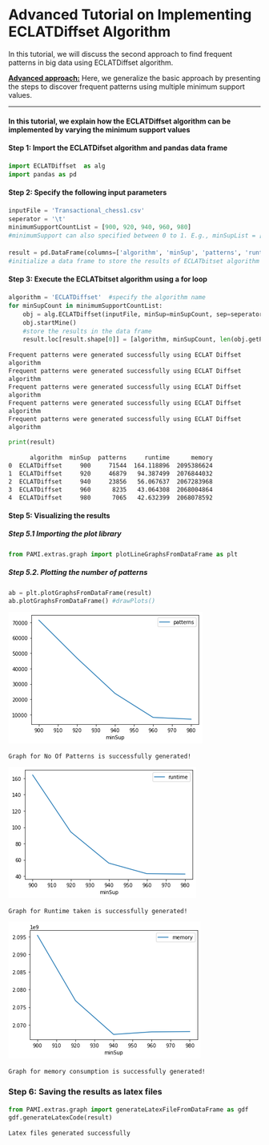 # Advanced Tutorial on Implementing ECLATDiffset Algorithm

In this tutorial, we will discuss the second approach to find frequent patterns in big data using ECLATDiffset algorithm.

[__Advanced approach:__](#advApproach) Here, we generalize the basic approach by presenting the steps to discover frequent patterns using multiple minimum support values.

***

#### In this tutorial, we explain how the ECLATDiffset algorithm  can be implemented by varying the minimum support values

#### Step 1: Import the ECLATDifset algorithm and pandas data frame


```python
import ECLATDiffset  as alg
import pandas as pd
```

#### Step 2: Specify the following input parameters


```python
inputFile = 'Transactional_chess1.csv'
seperator = '\t'
minimumSupportCountList = [900, 920, 940, 960, 980] 
#minimumSupport can also specified between 0 to 1. E.g., minSupList = [0.005, 0.006, 0.007, 0.008, 0.009]

result = pd.DataFrame(columns=['algorithm', 'minSup', 'patterns', 'runtime', 'memory']) 
#initialize a data frame to store the results of ECLATbitset algorithm
```

#### Step 3: Execute the ECLATbitset algorithm using a for loop


```python
algorithm = 'ECLATDiffset'  #specify the algorithm name
for minSupCount in minimumSupportCountList:
    obj = alg.ECLATDiffset(inputFile, minSup=minSupCount, sep=seperator)
    obj.startMine()
    #store the results in the data frame
    result.loc[result.shape[0]] = [algorithm, minSupCount, len(obj.getPatterns()), obj.getRuntime(), obj.getMemoryRSS()]

```

    Frequent patterns were generated successfully using ECLAT Diffset algorithm
    Frequent patterns were generated successfully using ECLAT Diffset algorithm
    Frequent patterns were generated successfully using ECLAT Diffset algorithm
    Frequent patterns were generated successfully using ECLAT Diffset algorithm
    Frequent patterns were generated successfully using ECLAT Diffset algorithm



```python
print(result)
```

          algorithm  minSup  patterns     runtime      memory
    0  ECLATDiffset     900     71544  164.118896  2095386624
    1  ECLATDiffset     920     46879   94.387499  2076844032
    2  ECLATDiffset     940     23856   56.067637  2067283968
    3  ECLATDiffset     960      8235   43.064308  2068004864
    4  ECLATDiffset     980      7065   42.632399  2068078592


#### Step 5: Visualizing the results

##### Step 5.1 Importing the plot library


```python
from PAMI.extras.graph import plotLineGraphsFromDataFrame as plt
```

##### Step 5.2. Plotting the number of patterns


```python
ab = plt.plotGraphsFromDataFrame(result)
ab.plotGraphsFromDataFrame() #drawPlots()
```


    
![png](output_15_0.png)
    


    Graph for No Of Patterns is successfully generated!



    
![png](output_15_2.png)
    


    Graph for Runtime taken is successfully generated!



    
![png](output_15_4.png)
    


    Graph for memory consumption is successfully generated!


### Step 6: Saving the results as latex files


```python
from PAMI.extras.graph import generateLatexFileFromDataFrame as gdf
gdf.generateLatexCode(result)
```

    Latex files generated successfully



```python

```
